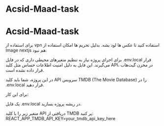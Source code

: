 ﻿# Acsid-Maad-task
# Acsid-Maad-task
 برای استفاده از vpn استفاده کنید تا عکس ها لود بشه. بدلیل تحریم ها امکان استفاده از Image nextjs هم نبود.

برای اجرای پروژه نیاز به تنظیم متغیرهای محیطی داری که در فایل .env.local قرار می‌گیرند. این فایل به دلیل امنیت اطلاعات حساس مثل کلید API، در مخزن گیت‌هاب قرار داده نشده است.

در این پروژه، شما باید کلید API سرویس TMDB (The Movie Database) را در .env.local قرار دهید.

برای این کار:

یک فایل .env.local در ریشه پروژه بسازید.

متغیر زیر را با کلید API دریافتی از TMDB پر کنید:
REACT_APP_TMDB_API_KEY=your_tmdb_api_key_here
